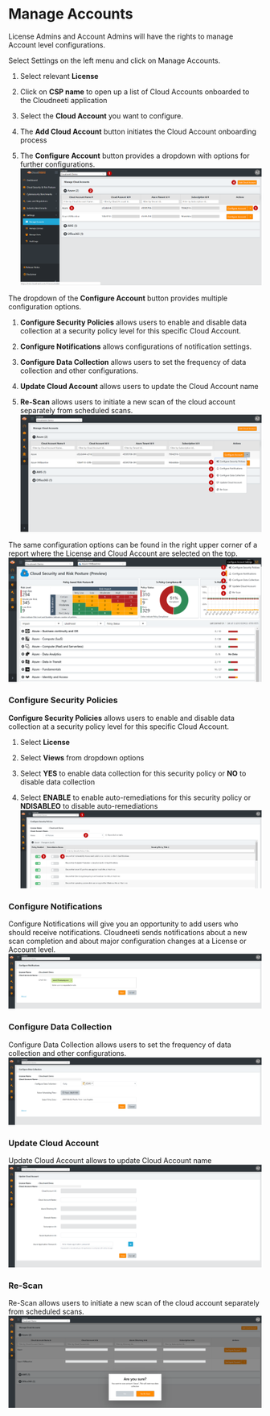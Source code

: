 Manage Accounts
===============

License Admins and Account Admins will have the rights to manage Account level
configurations.

Select Settings on the left menu and click on Manage Accounts.

1.  Select relevant **License**

2.  Click on **CSP name** to open up a list of Cloud Accounts onboarded to the
    Cloudneeti application

3.  Select the **Cloud Account** you want to configure.

4.  The **Add Cloud Account** button initiates the Cloud Account onboarding
    process

5.  The **Configure Account** button provides a dropdown with options for
    further configurations.
	![Manage Accounts](.././images/administratorGuide/Manage_Accounts.png#thumbnail)

The dropdown of the **Configure Account** button provides multiple configuration
options.

1.  **Configure Security Policies** allows users to enable and disable data
    collection at a security policy level for this specific Cloud Account.

2.  **Configure Notifications** allows configurations of notification settings.

3.  **Configure Data Collection** allows users to set the frequency of data
    collection and other configurations.

4.  **Update Cloud Account** allows users to update the Cloud Account name

5.  **Re-Scan** allows users to initiate a new scan of the cloud account
    separately from scheduled scans.
	![Configure Account](.././images/administratorGuide/Configure_Account.png#thumbnail)

The same configuration options can be found in the right upper corner of a
report where the License and Cloud Account are selected on the top.
	![Configuration Options](.././images/administratorGuide/Configuration_Options.png#thumbnail)

### Configure Security Policies

**Configure Security Policies** allows users to enable and disable data
collection at a security policy level for this specific Cloud Account.

1.  Select **License**

2.  Select **Views** from dropdown options

3.  Select **YES** to enable data collection for this security policy or **NO**
    to disable data collection

4.  Select **ENABLE** to enable auto-remediations for this security policy or
    **NDISABLEO** to disable auto-remediations
	![Manage Accounts](.././images/administratorGuide/Auto_Remediations.png#thumbnail)

### Configure Notifications

Configure Notifications will give you an opportunity to add users who should
receive notifications. Cloudneeti sends notifications about a new scan
completion and about major configuration changes at a License or Account level.
	![Configure Notifications](.././images/administratorGuide/Configure_Notifications.png#thumbnail)

### Configure Data Collection

Configure Data Collection allows users to set the frequency of data collection
and other configurations.
	![Configure Data Collection](.././images/administratorGuide/Configure_Data_Collection.png#thumbnail)

### Update Cloud Account

Update Cloud Account allows to update Cloud Account name
	![Update Cloud Account](.././images/administratorGuide/Update_Cloud_Account.png#thumbnail)

### Re-Scan

Re-Scan allows users to initiate a new scan of the cloud account separately from
scheduled scans.
	![Re-Scan](.././images/administratorGuide/Re-Scan.png#thumbnail)
